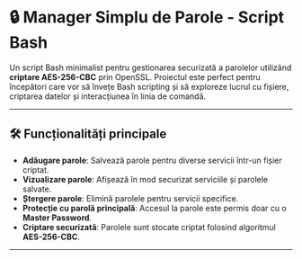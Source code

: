 # 🔒 Manager Simplu de Parole - Script Bash

Un script Bash minimalist pentru gestionarea securizată a parolelor utilizând **criptare AES-256-CBC** prin OpenSSL. Proiectul este perfect pentru începători care vor să învețe Bash scripting și să exploreze lucrul cu fișiere, criptarea datelor și interacțiunea în linia de comandă.

---

## 🛠️ Funcționalități principale
- **Adăugare parole**: Salvează parole pentru diverse servicii într-un fișier criptat.
- **Vizualizare parole**: Afișează în mod securizat serviciile și parolele salvate.
- **Ștergere parole**: Elimină parolele pentru servicii specifice.
- **Protecție cu parolă principală**: Accesul la parole este permis doar cu o **Master Password**.
- **Criptare securizată**: Parolele sunt stocate criptat folosind algoritmul **AES-256-CBC**.

---


